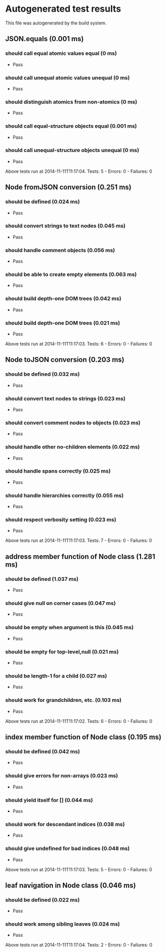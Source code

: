 # Autogenerated test results

This file was autogenerated by the build system.

## JSON.equals (0.001 ms)

### should call equal atomic values equal (0 ms)

 * <span class="test-pass">Pass</span>

### should call unequal atomic values unequal (0 ms)

 * <span class="test-pass">Pass</span>

### should distinguish atomics from non-atomics (0 ms)

 * <span class="test-pass">Pass</span>

### should call equal-structure objects equal (0.001 ms)

 * <span class="test-pass">Pass</span>

### should call unequal-structure objects unequal (0 ms)

 * <span class="test-pass">Pass</span>

Above tests run at 2014-11-11T11:17:04. Tests: 5 - Errors: 0 - Failures: 0

## Node fromJSON conversion (0.251 ms)

### should be defined (0.024 ms)

 * <span class="test-pass">Pass</span>

### should convert strings to text nodes (0.045 ms)

 * <span class="test-pass">Pass</span>

### should handle comment objects (0.056 ms)

 * <span class="test-pass">Pass</span>

### should be able to create empty elements (0.063 ms)

 * <span class="test-pass">Pass</span>

### should build depth-one DOM trees (0.042 ms)

 * <span class="test-pass">Pass</span>

### should build depth-one DOM trees (0.021 ms)

 * <span class="test-pass">Pass</span>

Above tests run at 2014-11-11T11:17:03. Tests: 6 - Errors: 0 - Failures: 0

## Node toJSON conversion (0.203 ms)

### should be defined (0.032 ms)

 * <span class="test-pass">Pass</span>

### should convert text nodes to strings (0.023 ms)

 * <span class="test-pass">Pass</span>

### should convert comment nodes to objects (0.023 ms)

 * <span class="test-pass">Pass</span>

### should handle other no-children elements (0.022 ms)

 * <span class="test-pass">Pass</span>

### should handle spans correctly (0.025 ms)

 * <span class="test-pass">Pass</span>

### should handle hierarchies correctly (0.055 ms)

 * <span class="test-pass">Pass</span>

### should respect verbosity setting (0.023 ms)

 * <span class="test-pass">Pass</span>

Above tests run at 2014-11-11T11:17:03. Tests: 7 - Errors: 0 - Failures: 0

## address member function of Node class (1.281 ms)

### should be defined (1.037 ms)

 * <span class="test-pass">Pass</span>

### should give null on corner cases (0.047 ms)

 * <span class="test-pass">Pass</span>

### should be empty when argument is this (0.045 ms)

 * <span class="test-pass">Pass</span>

### should be empty for top-level,null (0.021 ms)

 * <span class="test-pass">Pass</span>

### should be length-1 for a child (0.027 ms)

 * <span class="test-pass">Pass</span>

### should work for grandchildren, etc. (0.103 ms)

 * <span class="test-pass">Pass</span>

Above tests run at 2014-11-11T11:17:02. Tests: 6 - Errors: 0 - Failures: 0

## index member function of Node class (0.195 ms)

### should be defined (0.042 ms)

 * <span class="test-pass">Pass</span>

### should give errors for non-arrays (0.023 ms)

 * <span class="test-pass">Pass</span>

### should yield itself for [] (0.044 ms)

 * <span class="test-pass">Pass</span>

### should work for descendant indices (0.038 ms)

 * <span class="test-pass">Pass</span>

### should give undefined for bad indices (0.048 ms)

 * <span class="test-pass">Pass</span>

Above tests run at 2014-11-11T11:17:03. Tests: 5 - Errors: 0 - Failures: 0

## leaf navigation in Node class (0.046 ms)

### should be defined (0.022 ms)

 * <span class="test-pass">Pass</span>

### should work among sibling leaves (0.024 ms)

 * <span class="test-pass">Pass</span>

Above tests run at 2014-11-11T11:17:04. Tests: 2 - Errors: 0 - Failures: 0

